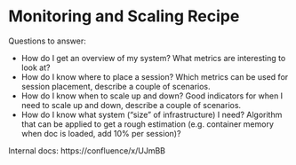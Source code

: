 # Monitoring and Scaling Recipe

Questions to answer:

* How do I get an overview of my system?
  What metrics are interesting to look at?
* How do I know where to place a session?
  Which metrics can be used for session placement, describe a couple of scenarios.
* How do I know when to scale up and down?
  Good indicators for when I need to scale up and down, describe a couple of scenarios.
* How do I know what system (“size” of infrastructure) I need?
  Algorithm that can be applied to get a rough estimation (e.g. container memory when doc is loaded, add 10% per session)?

Internal docs: https://confluence/x/UJmBB
